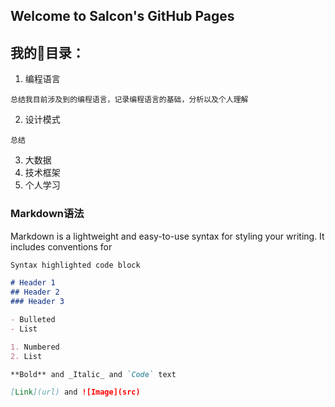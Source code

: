## Welcome to Salcon's GitHub Pages

## 我的目录：

1. 编程语言

```
总结我目前涉及到的编程语言，记录编程语言的基础，分析以及个人理解
```

2. 设计模式

```
总结
```

3. 大数据
4. 技术框架
5. 个人学习

### Markdown语法

Markdown is a lightweight and easy-to-use syntax for styling your writing. It includes conventions for

```markdown
Syntax highlighted code block

# Header 1
## Header 2
### Header 3

- Bulleted
- List

1. Numbered
2. List

**Bold** and _Italic_ and `Code` text

[Link](url) and ![Image](src)
```
